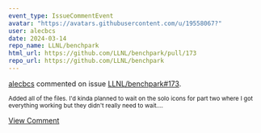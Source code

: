```yaml
---
event_type: IssueCommentEvent
avatar: "https://avatars.githubusercontent.com/u/19558067?"
user: alecbcs
date: 2024-03-14
repo_name: LLNL/benchpark
html_url: https://github.com/LLNL/benchpark/pull/173
repo_url: https://github.com/LLNL/benchpark
---
```


<a href='https://github.com/alecbcs' target='_blank'>alecbcs</a> commented on issue <a href='https://github.com/LLNL/benchpark/pull/173' target='_blank'>LLNL/benchpark#173</a>.

<small>Added all of the files. I'd kinda planned to wait on the solo icons for part two where I got everything working but they didn't really need to wait....</small>

<a href='https://github.com/LLNL/benchpark/pull/173' target='_blank'>View Comment</a>
